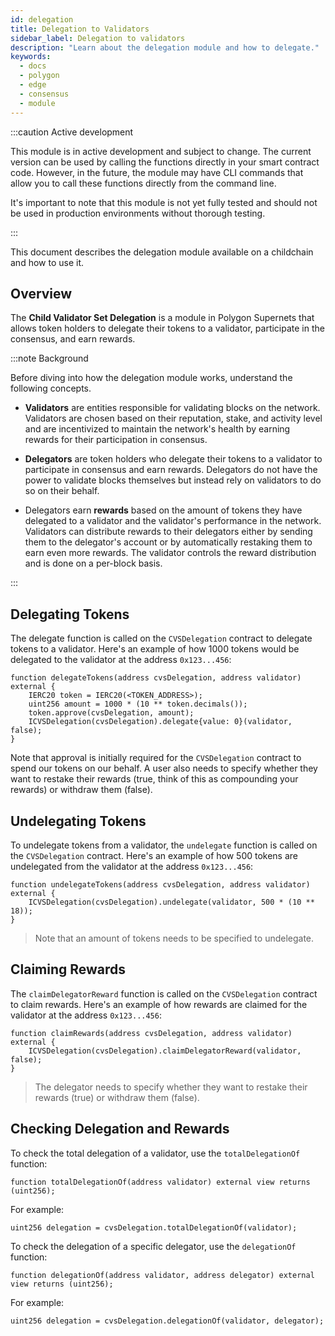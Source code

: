 ```yaml
---
id: delegation
title: Delegation to Validators
sidebar_label: Delegation to validators
description: "Learn about the delegation module and how to delegate."
keywords:
  - docs
  - polygon
  - edge
  - consensus
  - module
---
```


:::caution Active development

This module is in active development and subject to change. The current version can be used by calling the functions directly in your smart contract code. However, in the future, the module may have CLI commands that allow you to call these functions directly from the command line.

It's important to note that this module is not yet fully tested and should not be used in production environments without thorough testing.

:::

This document describes the delegation module available on a childchain and how to use it.

## Overview

The **Child Validator Set Delegation** is a module in Polygon Supernets that allows token holders to delegate their tokens to a validator, participate in the consensus, and earn rewards.

:::note Background

Before diving into how the delegation module works, understand the following concepts.

- **Validators** are entities responsible for validating blocks on the network. Validators are chosen based on their reputation, stake, and activity level and are incentivized to maintain the network's health by earning rewards for their participation in consensus.

- **Delegators** are token holders who delegate their tokens to a validator to participate in consensus and earn rewards. Delegators do not have the power to validate blocks themselves but instead rely on validators to do so on their behalf.

- Delegators earn **rewards** based on the amount of tokens they have delegated to a validator and the validator's performance in the network. Validators can distribute rewards to their delegators either by sending them to the delegator's account or by automatically restaking them to earn even more rewards. The validator controls the reward distribution and is done on a per-block basis.

:::

## Delegating Tokens

The delegate function is called on the `CVSDelegation` contract to delegate tokens to a validator. Here's an example of how 1000 tokens would be delegated to the validator at the address `0x123...456`:

```solidity
function delegateTokens(address cvsDelegation, address validator) external {
    IERC20 token = IERC20(<TOKEN_ADDRESS>);
    uint256 amount = 1000 * (10 ** token.decimals());
    token.approve(cvsDelegation, amount);
    ICVSDelegation(cvsDelegation).delegate{value: 0}(validator, false);
}
```

Note that approval is initially required for the `CVSDelegation` contract to spend our tokens on our behalf. A user also needs to specify whether they want to restake their rewards (true, think of this as compounding your rewards) or withdraw them (false).

## Undelegating Tokens

To undelegate tokens from a validator, the `undelegate` function is called on the `CVSDelegation` contract. Here's an example of how 500 tokens are undelegated from the validator at the address
`0x123...456`:

```solidity
function undelegateTokens(address cvsDelegation, address validator) external {
    ICVSDelegation(cvsDelegation).undelegate(validator, 500 * (10 ** 18));
}
```

> Note that an amount of tokens needs to be specified to undelegate.

## Claiming Rewards

The `claimDelegatorReward` function is called on the `CVSDelegation` contract to claim rewards. Here's an example of how rewards are claimed for the validator at the address `0x123...456`:

```solidity
function claimRewards(address cvsDelegation, address validator) external {
    ICVSDelegation(cvsDelegation).claimDelegatorReward(validator, false);
}
```

> The delegator needs to specify whether they want to restake their rewards (true) or withdraw them (false).

## Checking Delegation and Rewards

To check the total delegation of a validator, use the `totalDelegationOf` function:

```solidity
function totalDelegationOf(address validator) external view returns (uint256);
```

For example:

```solidity
uint256 delegation = cvsDelegation.totalDelegationOf(validator);
```

To check the delegation of a specific delegator, use the `delegationOf` function:

```solidity
function delegationOf(address validator, address delegator) external view returns (uint256);
```

For example:

```solidity
uint256 delegation = cvsDelegation.delegationOf(validator, delegator);
```
